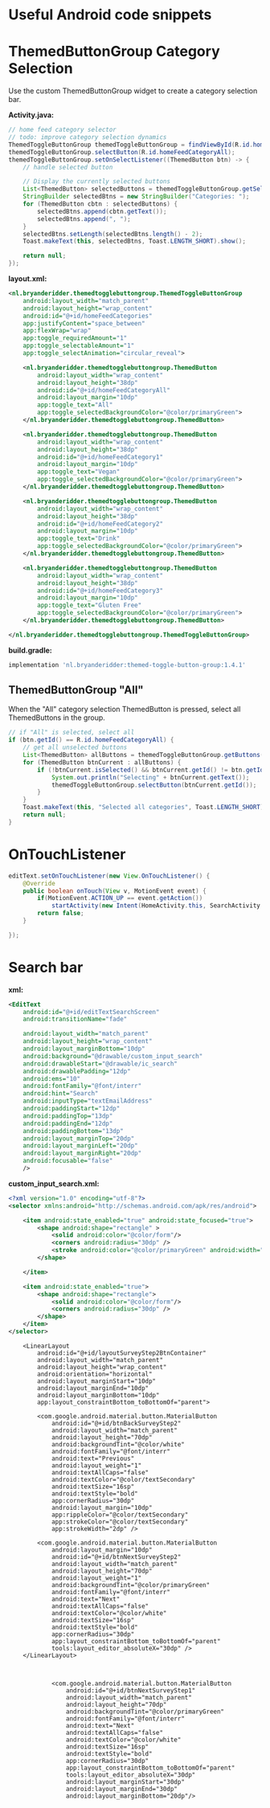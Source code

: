 # Useful Android code snippets

# ThemedButtonGroup Category Selection

Use the custom ThemedButtonGroup widget to create a category selection bar.


**Activity.java:**
```java
// home feed category selector
// todo: improve category selection dynamics
ThemedToggleButtonGroup themedToggleButtonGroup = findViewById(R.id.homeFeedCategories);
themedToggleButtonGroup.selectButton(R.id.homeFeedCategoryAll);
themedToggleButtonGroup.setOnSelectListener((ThemedButton btn) -> {
    // handle selected button

    // Display the currently selected buttons
    List<ThemedButton> selectedButtons = themedToggleButtonGroup.getSelectedButtons();
    StringBuilder selectedBtns = new StringBuilder("Categories: ");
    for (ThemedButton cbtn : selectedButtons) {
        selectedBtns.append(cbtn.getText());
        selectedBtns.append(", ");
    }
    selectedBtns.setLength(selectedBtns.length() - 2);
    Toast.makeText(this, selectedBtns, Toast.LENGTH_SHORT).show();

    return null;
});
```

**layout.xml:**
```xml
<nl.bryanderidder.themedtogglebuttongroup.ThemedToggleButtonGroup
    android:layout_width="match_parent"
    android:layout_height="wrap_content"
    android:id="@+id/homeFeedCategories"
    app:justifyContent="space_between"
    app:flexWrap="wrap"
    app:toggle_requiredAmount="1"
    app:toggle_selectableAmount="1"
    app:toggle_selectAnimation="circular_reveal">

    <nl.bryanderidder.themedtogglebuttongroup.ThemedButton
        android:layout_width="wrap_content"
        android:layout_height="38dp"
        android:id="@+id/homeFeedCategoryAll"
        android:layout_margin="10dp"
        app:toggle_text="All"
        app:toggle_selectedBackgroundColor="@color/primaryGreen">
    </nl.bryanderidder.themedtogglebuttongroup.ThemedButton>

    <nl.bryanderidder.themedtogglebuttongroup.ThemedButton
        android:layout_width="wrap_content"
        android:layout_height="38dp"
        android:id="@+id/homeFeedCategory1"
        android:layout_margin="10dp"
        app:toggle_text="Vegan"
        app:toggle_selectedBackgroundColor="@color/primaryGreen">
    </nl.bryanderidder.themedtogglebuttongroup.ThemedButton>

    <nl.bryanderidder.themedtogglebuttongroup.ThemedButton
        android:layout_width="wrap_content"
        android:layout_height="38dp"
        android:id="@+id/homeFeedCategory2"
        android:layout_margin="10dp"
        app:toggle_text="Drink"
        app:toggle_selectedBackgroundColor="@color/primaryGreen">
    </nl.bryanderidder.themedtogglebuttongroup.ThemedButton>

    <nl.bryanderidder.themedtogglebuttongroup.ThemedButton
        android:layout_width="wrap_content"
        android:layout_height="38dp"
        android:id="@+id/homeFeedCategory3"
        android:layout_margin="10dp"
        app:toggle_text="Gluten Free"
        app:toggle_selectedBackgroundColor="@color/primaryGreen">
    </nl.bryanderidder.themedtogglebuttongroup.ThemedButton>

</nl.bryanderidder.themedtogglebuttongroup.ThemedToggleButtonGroup>
```

**build.gradle:**
```gradle
implementation 'nl.bryanderidder:themed-toggle-button-group:1.4.1'
```

## ThemedButtonGroup "All"

When the "All" category selection ThemedButton is pressed, select all ThemedButtons in the group.

```java
// if "All" is selected, select all
if (btn.getId() == R.id.homeFeedCategoryAll) {
    // get all unselected buttons
    List<ThemedButton> allButtons = themedToggleButtonGroup.getButtons();
    for (ThemedButton btnCurrent : allButtons) {
        if (!btnCurrent.isSelected() && btnCurrent.getId() != btn.getId()) {
            System.out.println("Selecting" + btnCurrent.getText());
            themedToggleButtonGroup.selectButton(btnCurrent.getId());
        }
    }
    Toast.makeText(this, "Selected all categories", Toast.LENGTH_SHORT).show();
    return null;
}
```

# OnTouchListener

```java
editText.setOnTouchListener(new View.OnTouchListener() {
    @Override
    public boolean onTouch(View v, MotionEvent event) {
        if(MotionEvent.ACTION_UP == event.getAction())
            startActivity(new Intent(HomeActivity.this, SearchActivity.class));
        return false;
    }

});
```

# Search bar

**xml:**
```xml
<EditText
    android:id="@+id/editTextSearchScreen"
    android:transitionName="fade"

    android:layout_width="match_parent"
    android:layout_height="wrap_content"
    android:layout_marginBottom="10dp"
    android:background="@drawable/custom_input_search"
    android:drawableStart="@drawable/ic_search"
    android:drawablePadding="12dp"
    android:ems="10"
    android:fontFamily="@font/interr"
    android:hint="Search"
    android:inputType="textEmailAddress"
    android:paddingStart="12dp"
    android:paddingTop="13dp"
    android:paddingEnd="12dp"
    android:paddingBottom="13dp"
    android:layout_marginTop="20dp"
    android:layout_marginLeft="20dp"
    android:layout_marginRight="20dp"
    android:focusable="false"
    />
```

**custom_input_search.xml:**
```xml
<?xml version="1.0" encoding="utf-8"?>
<selector xmlns:android="http://schemas.android.com/apk/res/android">

    <item android:state_enabled="true" android:state_focused="true">
        <shape android:shape="rectangle" >
            <solid android:color="@color/form"/>
            <corners android:radius="30dp" />
            <stroke android:color="@color/primaryGreen" android:width="1dp" />
        </shape>

    </item>

    <item android:state_enabled="true">
        <shape android:shape="rectangle">
            <solid android:color="@color/form"/>
            <corners android:radius="30dp" />
        </shape>
    </item>
</selector>
```



        <LinearLayout
            android:id="@+id/layoutSurveyStep2BtnContainer"
            android:layout_width="match_parent"
            android:layout_height="wrap_content"
            android:orientation="horizontal"
            android:layout_marginStart="10dp"
            android:layout_marginEnd="10dp"
            android:layout_marginBottom="10dp"
            app:layout_constraintBottom_toBottomOf="parent">

            <com.google.android.material.button.MaterialButton
                android:id="@+id/btnBackSurveyStep2"
                android:layout_width="match_parent"
                android:layout_height="70dp"
                android:backgroundTint="@color/white"
                android:fontFamily="@font/interr"
                android:text="Previous"
                android:layout_weight="1"
                android:textAllCaps="false"
                android:textColor="@color/textSecondary"
                android:textSize="16sp"
                android:textStyle="bold"
                app:cornerRadius="30dp"
                android:layout_margin="10dp"
                app:rippleColor="@color/textSecondary"
                app:strokeColor="@color/textSecondary"
                app:strokeWidth="2dp" />

            <com.google.android.material.button.MaterialButton
                android:layout_margin="10dp"
                android:id="@+id/btnNextSurveyStep2"
                android:layout_width="match_parent"
                android:layout_height="70dp"
                android:layout_weight="1"
                android:backgroundTint="@color/primaryGreen"
                android:fontFamily="@font/interr"
                android:text="Next"
                android:textAllCaps="false"
                android:textColor="@color/white"
                android:textSize="16sp"
                android:textStyle="bold"
                app:cornerRadius="30dp"
                app:layout_constraintBottom_toBottomOf="parent"
                tools:layout_editor_absoluteX="30dp" />
        </LinearLayout>



                <com.google.android.material.button.MaterialButton
                    android:id="@+id/btnNextSurveyStep1"
                    android:layout_width="match_parent"
                    android:layout_height="70dp"
                    android:backgroundTint="@color/primaryGreen"
                    android:fontFamily="@font/interr"
                    android:text="Next"
                    android:textAllCaps="false"
                    android:textColor="@color/white"
                    android:textSize="16sp"
                    android:textStyle="bold"
                    app:cornerRadius="30dp"
                    app:layout_constraintBottom_toBottomOf="parent"
                    tools:layout_editor_absoluteX="30dp"
                    android:layout_marginStart="30dp"
                    android:layout_marginEnd="30dp"
                    android:layout_marginBottom="20dp"/>